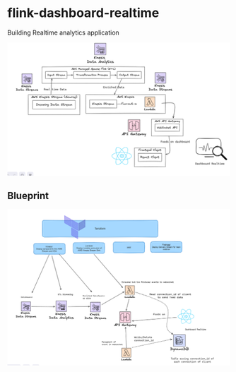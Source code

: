 # flink-dashboard-realtime

Building Realtime analytics application


![alt text](image.png)


## Blueprint

![alt text](image-1.png)